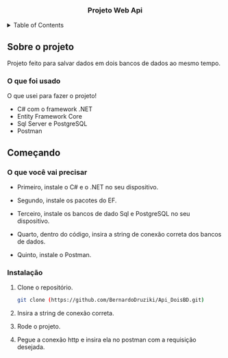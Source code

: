 <div id="top"></div>

  <h3 align="center">Projeto Web Api</h3>

<!-- TABLE OF CONTENTS -->
<details>
  <summary>Table of Contents</summary>
  <ol>
    <li>
      <a href="#about-the-project">O Projeto</a>
      <ul>
        <li><a href="#built-with">O que foi usado</a></li>
      </ul>
    </li>
    <li>
      <a href="#getting-started">Começando</a>
      <ul>
        <li><a href="#prerequisites">Prerequisites</a></li>
        <li><a href="#installation">Installation</a></li>
      </ul>
    </li>
    <li><a href="#contact">Contact</a></li>
  </ol>
</details>


## Sobre o projeto
Projeto feito para salvar dados em dois bancos de dados ao mesmo tempo.


### O que foi usado

O que usei para fazer o projeto!

* C# com o framework .NET
* Entity Framework Core
* Sql Server e PostgreSQL
* Postman

## Começando

### O que você vai precisar

- Primeiro, instale o C# e o .NET no seu dispositivo.

- Segundo, instale os pacotes do EF.

- Terceiro, instale os bancos de dado Sql e PostgreSQL no seu dispositivo.

- Quarto, dentro do código, insira a string de conexão correta dos bancos de dados.

- Quinto, instale o Postman.



### Instalação

1. Clone o repositório.

   ```sh
   git clone (https://github.com/BernardoDruziki/Api_DoisBD.git)
   ```
2.  Insira a string de conexão correta.
3.  Rode o projeto.
4.  Pegue a conexão http e insira ela no postman com a requisição desejada.

